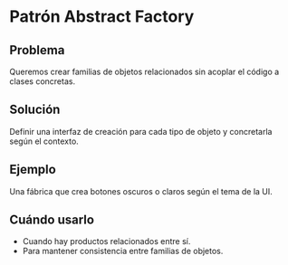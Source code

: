 # Patrón Abstract Factory

## Problema
Queremos crear familias de objetos relacionados sin acoplar el código a clases concretas.

## Solución
Definir una interfaz de creación para cada tipo de objeto y concretarla según el contexto.

## Ejemplo
Una fábrica que crea botones oscuros o claros según el tema de la UI.

## Cuándo usarlo
- Cuando hay productos relacionados entre sí.
- Para mantener consistencia entre familias de objetos.
